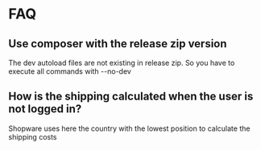 # FAQ

## Use composer with the release zip version

The dev autoload files are not existing in release zip. So you have to execute all commands with --no-dev

## How is the shipping calculated when the user is not logged in?

Shopware uses here the country with the lowest position to calculate the shipping costs

